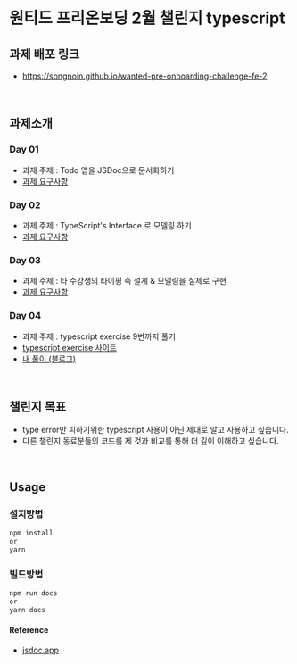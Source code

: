# 원티드 프리온보딩 2월 챌린지 typescript
## 과제 배포 링크
- https://songnoin.github.io/wanted-pre-onboarding-challenge-fe-2
<br/>

## 과제소개

### Day 01
- 과제 주제 : Todo 앱을 JSDoc으로 문서화하기
- [과제 요구사항](https://gist.github.com/pocojang/3c3d4470a3d2a978b5ebfb3f613e40fa)

### Day 02
- 과제 주제 : TypeScript's Interface 로 모델링 하기
- [과제 요구사항](https://gist.github.com/pocojang/65f0d47bd34f9ee97ca55d8c7850662f)

### Day 03
- 과제 주제 : 타 수강생의 타이핑 즉 설계 & 모델링을 실제로 구현
- [과제 요구사항](https://gist.github.com/pocojang/e247baddfb4345903751ec592fd836ff)

### Day 04
- 과제 주제 : typescript exercise 9번까지 풀기
- [typescript exercise 사이트](https://typescript-exercises.github.io/)
- [내 풀이 (블로그)](https://velog.io/@shinpanda/Type-Exercies-%EB%AC%B8%EC%A0%9C-%ED%92%80%EA%B8%B0#typescript-exercies)

<br/>

##  챌린지 목표
- type error만 피하기위한 typescript 사용이 아닌 제대로 알고 사용하고 싶습니다.
- 다른 챌린지 동료분들의 코드를 제 것과 비교를 통해 더 깊이 이해하고 싶습니다.
<br/>

## Usage

### 설치방법

```bash
npm install
or
yarn
```

### 빌드방법

```bash
npm run docs
or
yarn docs
```

#### Reference

- [jsdoc.app](https://jsdoc.app)
